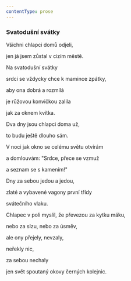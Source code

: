 ```yaml
---
contentType: prose
---
```


### Svatodušní svátky

Všichni chlapci domů odjeli,

jen já jsem zůstal v cizím městě.

Na svatodušní svátky

srdci se vždycky chce k mamince zpátky,

aby ona dobrá a rozmílá

je růžovou konvičkou zalila

jak za oknem kvítka.

Dva dny jsou chlapci doma už,

to budu ještě dlouho sám.

V noci jak okno se celému světu otvírám

a domlouvám: "Srdce, přece se vzmuž

a seznam se s kamením!"

Dny za sebou jedou a jedou,

zlaté a vybavené vagony první třídy

svátečního vlaku.

Chlapec v poli myslil, že převezou za kytku máku,

nebo za slzu, nebo za úsměv,

ale ony přejely, nevzaly,

neřekly nic,

za sebou nechaly

jen svět spoutaný okovy černých kolejnic.
